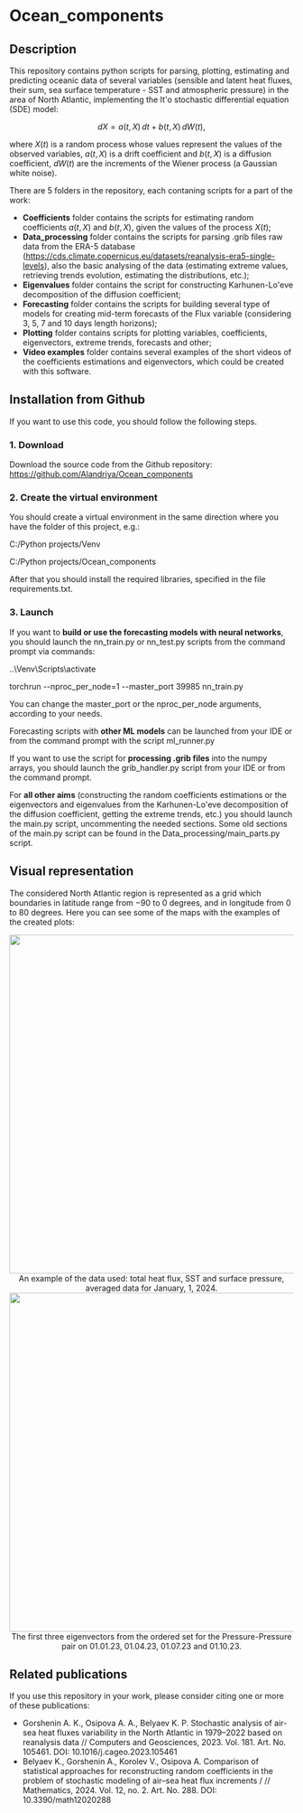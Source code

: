 # Ocean_components
 
## Description
This repository contains python scripts for parsing, plotting, estimating and predicting oceanic data 
of several variables (sensible and latent heat fluxes, their sum, sea surface temperature - SST and atmospheric pressure)
in the area of North Atlantic, implementing the It'o stochastic differential equation (SDE) model:

$$
    dX = a(t,X)\,dt + b(t, X)\,dW(t), 
$$

where $X(t)$ is a random process whose values represent the values of the observed variables,
$a(t,X)$ is a drift coefficient and $b(t,X)$ is a diffusion coefficient, $dW(t)$ are the increments of the Wiener 
process (a Gaussian white noise).

There are 5 folders in the repository, each contaning scripts for a part of the work:
- **Coefficients** folder contains the scripts for estimating random coefficients $a(t,X)$ and $b(t,X)$, given the values of 
the process $X(t)$;
- **Data_processing** folder contains the scripts for parsing .grib files raw data from the ERA-5 database 
(https://cds.climate.copernicus.eu/datasets/reanalysis-era5-single-levels), also the basic analysing of the data 
(estimating extreme values, retrieving trends evolution, estimating the distributions, etc.);
- **Eigenvalues** folder contains the script for constructing Karhunen-Lo'eve decomposition of the diffusion coefficient;
- **Forecasting** folder contains the scripts for building several type of models for creating mid-term forecasts of the
Flux variable (considering 3, 5, 7 and 10 days length horizons);
- **Plotting** folder contains scripts for plotting variables, coefficients, eigenvectors, extreme trends, forecasts and other;
- **Video examples** folder contains several examples of the short videos of the coefficients estimations and eigenvectors, 
which could be created with this software.

## Installation from Github
If you want to use this code, you should follow the following steps.

### 1. Download 
Download the source code from the Github repository: https://github.com/Alandriya/Ocean_components

### 2. Create the virtual environment
You should create a virtual environment in the same direction where you have the folder of this project, e.g.:

C:/Python projects/Venv

C:/Python projects/Ocean_components

After that you should install the required libraries, specified in the file requirements.txt.

### 3. Launch
If you want to **build or use the forecasting models with neural networks**, you should launch the nn_train.py or nn_test.py scripts from the 
command prompt via commands:

..\Venv\Scripts\activate

torchrun --nproc_per_node=1 --master_port 39985 nn_train.py

You can change the master_port or the nproc_per_node arguments, according to your needs. 

Forecasting scripts with **other ML models** can be launched from your IDE or from the command prompt with the script 
ml_runner.py

If you want to use the script for **processing .grib files** into the numpy arrays, you should launch the grib_handler.py 
script from your IDE or from the command prompt.

For **all other aims** (constructing the random coefficients estimations or the eigenvectors and eigenvalues from the 
Karhunen-Lo'eve decomposition of the diffusion coefficient, getting the extreme trends, etc.) you should launch 
the main.py script, uncommenting the needed sections. Some old sections of the main.py script can be found in the 
Data_processing/main_parts.py script.

## Visual representation
The considered North Atlantic region is represented as a grid which boundaries in latitude range from $-90$ to $0$ 
degrees, and in longitude from $0$ to $80$ degrees. Here you can see some of the maps with the examples of the created 
plots:

<img src="https://github.com/Alandriya/Ocean_components/blob/e4c051c70628421a7656b5755406fc4b18d98974/video%20examples/16436.png" width="600">
<center>An example of the data used: total heat flux, SST and surface pressure, averaged data for January, 1, 2024.
</center>

<img src="https://github.com/Alandriya/Ocean_components/blob/e4c051c70628421a7656b5755406fc4b18d98974/video%20examples/press-press_eigenvectors.png" width="600">
<center>The first three eigenvectors from the ordered set for the Pressure-Pressure pair on 
01.01.23, 01.04.23, 01.07.23 and 01.10.23.
</center>

## Related publications
If you use this repository in your work, please consider citing one or more of these publications:

- Gorshenin A. K., Osipova A. A., Belyaev K. P. Stochastic analysis of air-sea heat fluxes variability in the North Atlantic in 1979–2022 based on reanalysis data // Computers and Geosciences, 2023. Vol. 181. Art. No. 105461. DOI: 10.1016/j.cageo.2023.105461
- Belyaev K., Gorshenin A., Korolev V., Osipova A. Comparison of statistical approaches for reconstructing random coefficients in the problem of stochastic modeling of air–sea heat flux increments / // Mathematics, 2024. Vol. 12, no. 2. Art. No. 288. DOI: 10.3390/math12020288 